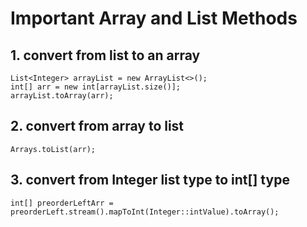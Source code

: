 # Important Array and List Methods

## 1. convert from list to an array
```
List<Integer> arrayList = new ArrayList<>();
int[] arr = new int[arrayList.size()];
arrayList.toArray(arr);
```

## 2. convert from array to list
```
Arrays.toList(arr);
```

## 3. convert from Integer list type to int[] type
```
int[] preorderLeftArr = preorderLeft.stream().mapToInt(Integer::intValue).toArray();
```